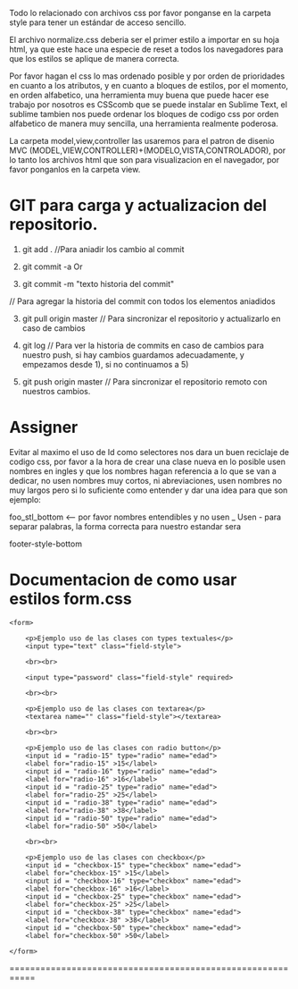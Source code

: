 Todo lo relacionado con archivos css por favor ponganse en la carpeta
style para tener un estándar de acceso sencillo.

El archivo normalize.css deberia ser el primer estilo a importar en su
hoja html, ya que este hace una especie de reset a todos los
navegadores para que los estilos se aplique de manera correcta.

Por favor hagan el css lo mas ordenado posible y por orden de prioridades
en cuanto a los atributos, y en cuanto a bloques de estilos, por
el momento, en orden alfabetico, una herramienta muy buena
que puede hacer ese trabajo por nosotros es CSScomb que se puede
instalar en Sublime Text, el sublime tambien nos puede ordenar los bloques
de codigo css por orden alfabetico de manera muy sencilla, una herramienta realmente poderosa.

La carpeta model,view,controller las usaremos para el patron de disenio
MVC (MODEL,VIEW,CONTROLLER)+(MODELO,VISTA,CONTROLADOR),
por lo tanto los archivos html que son para visualizacion en el navegador, 
por favor ponganlos en la carpeta view.





GIT para carga y actualizacion del repositorio.
===========================================

1) git add . //Para aniadir los cambio al commit

2) git commit -a 
Or
2) git commit -m "texto historia del commit"  

// Para agregar la historia del commit con todos los elementos aniadidos

3) git pull origin master // Para sincronizar el repositorio y actualizarlo en caso de cambios

4) git log // Para ver la historia de commits en caso de cambios para nuestro push, si hay cambios guardamos adecuadamente, y empezamos desde 1), si no continuamos a 5)

5) git push origin master // Para sincronizar el repositorio remoto con nuestros cambios.






Assigner
========


Evitar al maximo el uso de Id como selectores nos dara un buen reciclaje
de codigo css, por favor a la hora de crear una clase nueva
en lo posible usen nombres en ingles y que los nombres hagan referencia a lo
que se van a dedicar, no usen nombres muy cortos, ni abreviaciones, usen 
nombres no muy largos pero si lo suficiente como entender y dar una idea para que son ejemplo:

foo_stl_bottom <-- por favor nombres entendibles y no usen _ Usen - para
separar palabras, la forma correcta para nuestro estandar sera

footer-style-bottom




Documentacion de como usar estilos form.css
=========
<!DOCTYPE html>
<html>
<head>
	<meta charset="utf-8">
	<meta http-equiv="X-UA-Compatible" content="IE=edge">
	<title></title>
	<link rel="stylesheet" href="form.css">
</head>
<body>

	<form>

		<p>Ejemplo uso de las clases con types textuales</p>
		<input type="text" class="field-style">

		<br><br>

		<input type="password" class="field-style" required>

		<br><br>

		<p>Ejemplo uso de las clases con textarea</p>
		<textarea name="" class="field-style"></textarea>

		<br><br>

		<p>Ejemplo uso de las clases con radio button</p>
		<input id = "radio-15" type="radio" name="edad">
		<label for="radio-15" >15</label>
		<input id = "radio-16" type="radio" name="edad">
		<label for="radio-16" >16</label>
		<input id = "radio-25" type="radio" name="edad">
		<label for="radio-25" >25</label>
		<input id = "radio-38" type="radio" name="edad">
		<label for="radio-38" >38</label>
		<input id = "radio-50" type="radio" name="edad">
		<label for="radio-50" >50</label>

		<br><br>

		<p>Ejemplo uso de las clases con checkbox</p>
		<input id = "checkbox-15" type="checkbox" name="edad">
		<label for="checkbox-15" >15</label>
		<input id = "checkbox-16" type="checkbox" name="edad">
		<label for="checkbox-16" >16</label>
		<input id = "checkbox-25" type="checkbox" name="edad">
		<label for="checkbox-25" >25</label>
		<input id = "checkbox-38" type="checkbox" name="edad">
		<label for="checkbox-38" >38</label>
		<input id = "checkbox-50" type="checkbox" name="edad">
		<label for="checkbox-50" >50</label>

	</form>
	
</body>
</html>

===========================================================